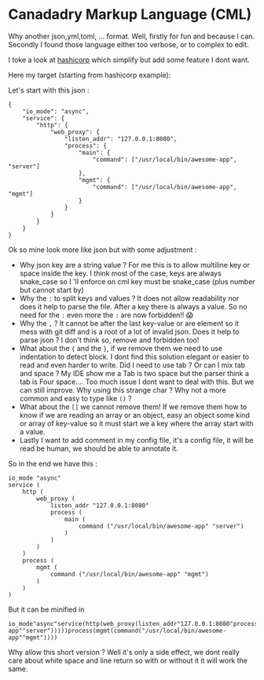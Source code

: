 # Canadadry Markup Language (CML)

Why another json,yml,toml, ... format. Well, firstly for fun and because I can. Secondly I found those language either too verbose, or to complex to edit.

I toke a look at [hashicorp](https://github.com/hashicorp/hcl) which simplify but add some feature I dont want.

Here my target (starting from hashicorp example):

Let's start with this json :

```
{
	"io_mode": "async",
	"service": {
		"http": {
			"web_proxy": {
				"listen_addr": "127.0.0.1:8080",
				"process": {
					"main": {
						"command": ["/usr/local/bin/awesome-app", "server"]
					},
					"mgmt": {
						"command": ["/usr/local/bin/awesome-app", "mgmt"]
					}
				}
			}
		}
	}
}
```

Ok so mine look more like json but with some adjustment :

 - Why json key are a string value ? For me this is to allow multiline key or space inside the key. I think most of the case, keys are always snake_case so I 'll enforce on cml key must be snake_case (plus number but cannot start by)
 - Why the `:` to split keys and values ? It does not allow readability nor does it help to parse the file. After a key there is always a value. So no need for the `:` even more the `:` are now forbidden!! 😱
 - Why the `,` ? It cannot be after the last key-value or are element so it mess with git diff and is a root of a lot of invalid json. Does it help to parse json ? I don't think so, remove and forbidden too!
 - What about the `{` and the `}`, if we remove them we need to use indentation to detect block. I dont find this solution elegant or easier to read and even harder to write. Did I need to use tab ? Or can I mix tab and space ? My IDE show me a Tab is two space but the parser think a tab is Four space.... Too much issue I dont want to deal with this. But we can still improve. Why using this strange char ? Why not a more common and easy to type  like `()` ?
 - What about the `[]` we cannot remove them! If we remove them how to know if we are reading an array or an object, easy an object some kind or array of key-value so it must start we a key where the array start with a value.
 - Lastly I want to add comment in my config file, it's a config file, it will be read be human, we should be able to annotate it.

So in the end we have this :

```
io_mode "async"
service (
	http (
		web_proxy (
			listen_addr "127.0.0.1:8080"
			process (
				main (
					command ("/usr/local/bin/awesome-app" "server")
				)
			)
		)
	)
	process (
		mgmt (
			command ("/usr/local/bin/awesome-app" "mgmt")
		)
	)
)
```

But it can be minified in

```
io_mode"async"service(http(web_proxy(listen_addr"127.0.0.1:8080"process(main(command("/usr/local/bin/awesome-app""server")))))process(mgmt(command("/usr/local/bin/awesome-app""mgmt"))))
```

Why allow this short version ? Well it's only a side effect, we dont really care about white space and line return so with or without it it will work the same. 